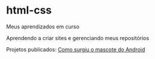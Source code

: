 # html-css
Meus aprendizados em curso

Aprendendo a criar sites e gerenciando meus repositórios

Projetos publicados:
<a href="https://lalaricas.github.io/html-css/module%202/challenges/010b/android.html">Como surgiu o mascote do Android</a>
